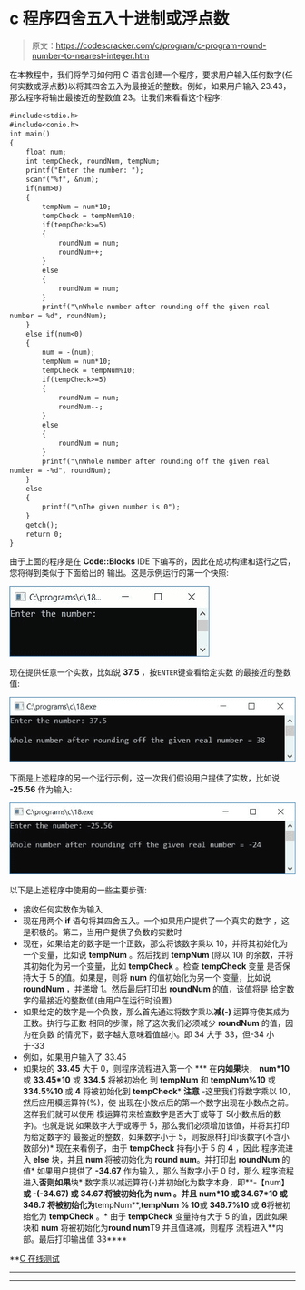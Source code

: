 # c 程序四舍五入十进制或浮点数

> 原文：<https://codescracker.com/c/program/c-program-round-number-to-nearest-integer.htm>

在本教程中，我们将学习如何用 C 语言创建一个程序，要求用户输入任何数字(任何实数或浮点数)以将其四舍五入为最接近的整数。例如，如果用户输入 23.43，那么程序将输出最接近的整数值 23。让我们来看看这个程序:

```
#include<stdio.h>
#include<conio.h>
int main()
{
    float num;
    int tempCheck, roundNum, tempNum;
    printf("Enter the number: ");
    scanf("%f", &num);
    if(num>0)
    {
        tempNum = num*10;
        tempCheck = tempNum%10;
        if(tempCheck>=5)
        {
            roundNum = num;
            roundNum++;
        }
        else
        {
            roundNum = num;
        }
        printf("\nWhole number after rounding off the given real number = %d", roundNum);
    }
    else if(num<0)
    {
        num = -(num);
        tempNum = num*10;
        tempCheck = tempNum%10;
        if(tempCheck>=5)
        {
            roundNum = num;
            roundNum--;
        }
        else
        {
            roundNum = num;
        }
        printf("\nWhole number after rounding off the given real number = -%d", roundNum);
    }
    else
    {
        printf("\nThe given number is 0");
    }
    getch();
    return 0;
}
```

由于上面的程序是在 **Code::Blocks** IDE 下编写的，因此在成功构建和运行之后，您将得到类似于下面给出的 输出。这是示例运行的第一个快照:

![c program round off integer](img/a2d09b96bcbe3ff9f753f2009cf4b3ce.png)

现在提供任意一个实数，比如说 **37.5** ，按`ENTER`键查看给定实数 的最接近的整数值:

![round off to nearest integer](img/4668b5dc0dd5a815d82c5bd344adc60c.png)

下面是上述程序的另一个运行示例，这一次我们假设用户提供了实数，比如说 **-25.56** 作为输入:

![rounding off to nearest value c program](img/dceebcdeae5e0db14f17d3779bda80b1.png)

以下是上述程序中使用的一些主要步骤:

*   接收任何实数作为输入
*   现在用两个 **if** 语句将其四舍五入。一个如果用户提供了一个真实的数字 ，这是积极的。第二，当用户提供了负数的实数时
*   现在，如果给定的数字是一个正数，那么将该数字乘以 10，并将其初始化为一个变量，比如说 **tempNum** 。然后找到 **tempNum** (除以 10) 的余数，并将其初始化为另一个变量，比如 **tempCheck** 。检查 **tempCheck** 变量 是否保持大于 5 的值。如果是，则将 **num** 的值初始化为另一个 变量，比如说 **roundNum** ，并递增 1。然后最后打印出 **roundNum** 的值，该值将是 给定数字的最接近的整数值(由用户在运行时设置)
*   如果给定的数字是一个负数，那么首先通过将数字乘以**减(-)** 运算符使其成为正数。执行与正数 相同的步骤，除了这次我们必须减少 **roundNum** 的值，因为在负数 的情况下，数字越大意味着值越小。即 34 大于 33，但-34 小于-33
*   例如，如果用户输入了 33.45
*   如果块的 **33.45** 大于 0，则程序流程进入第一个
***   在**内如果**块， **num*10** 或 **33.45*10** 或 **334.5** 将被初始化 到 **tempNum** 和 **tempNum%10** 或 **334.5%10** 或 **4** 将被初始化到 **tempCheck***   **注意** -这里我们将数字乘以 10，然后应用模运算符(%)，使 出现在小数点后的第一个数字出现在小数点之前。这样我们就可以使用 模运算符来检查数字是否大于或等于 5(小数点后的数字)。也就是说 如果数字大于或等于 5，那么我们必须增加该值，并将其打印为给定数字的 最接近的整数，如果数字小于 5，则按原样打印该数字(不含小数部分)*   现在来看例子，由于 **tempCheck** 持有小于 5 的 **4** ，因此 程序流进入 **else** 块，并且 **num** 将被初始化为 **round num**。并打印出 **roundNum** 的值*   如果用户提供了 **-34.67** 作为输入，那么当数字小于 0 时，那么 程序流程进入**否则如果**块*   数字乘以减运算符(-)并初始化为数字本身，即**-【num】**或 **-(-34.67)** 或 **34.67** 将被初始化为 **num** 。并且 **num*10** 或 **34.67*10** 或 **346.7** 将被初始化为**tempNum**,**tempNum % 10**或 **346.7%10** 或 **6**将被初始化为 **tempCheck** 。*   由于 **tempCheck** 变量持有大于 5 的值，因此如果块和 **num** 将被初始化为**round num**T9 并且值递减，则程序 流程进入**内部。最后打印输出值 33****

 **[C 在线测试](/exam/showtest.php?subid=2)

* * *

* * ***